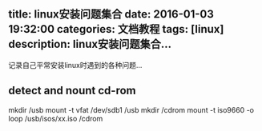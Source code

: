 title: linux安装问题集合
date: 2016-01-03 19:32:00
categories: 文档教程
tags: [linux]
description: linux安装问题集合...
---

记录自己平常安装linux时遇到的各种问题...

<!--more-->

## detect and nount cd-rom
mkdir /usb
mount -t vfat /dev/sdb1 /usb
mkdir /cdrom
mount -t iso9660 -o loop /usb/isos/xx.iso /cdrom